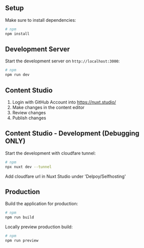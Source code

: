 ## Setup

Make sure to install dependencies:

```bash
# npm
npm install
```

## Development Server

Start the development server on `http://localhost:3000`:

```bash
# npm
npm run dev

```

## Content Studio

1. Login with GitHub Account into https://nuxt.studio/
2. Make changes in the content editor
3. Review changes
4. Publish changes

## Content Studio - Development (Debugging ONLY)

Start the development with cloudfare tunnel:

```bash
# npm
npx nuxt dev --tunnel

```
Add cloudfare url in Nuxt Studio under 'Delpoy/Selfhosting'

## Production

Build the application for production:

```bash
# npm
npm run build

```

Locally preview production build:

```bash
# npm
npm run preview

```
